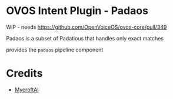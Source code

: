 # OVOS Intent Plugin - Padaos

WIP - needs https://github.com/OpenVoiceOS/ovos-core/pull/349

Padaos is a subset of Padatious that handles only exact matches

provides the `padaos` pipeline component

# Credits
- [MycroftAI](https://github.com/MycroftAI/padaos)